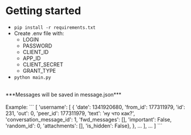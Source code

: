 # Getting started
- ```pip install -r requirements.txt```
- Create .env file with:
    - LOGIN
    - PASSWORD
    - CLIENT_ID
    - APP_ID
    - CLIENT_SECRET
    - GRANT_TYPE
- ```python main.py```
<br>
***Messages will be saved in message.json***
<br>
<br>
Example:
```
[
    'username': [
        {
            'date': 1341920680,
            'from_id': 177311979,
            'id': 231,
            'out': 0,
            'peer_id': 177311979,
            'text': 'ну что как?',
            'conversation_message_id': 1,
            'fwd_messages': [],
            'important': False,
            'random_id': 0,
            'attachments': [],
            'is_hidden': False},
        },
        ...
    ],
    ...
]
```
